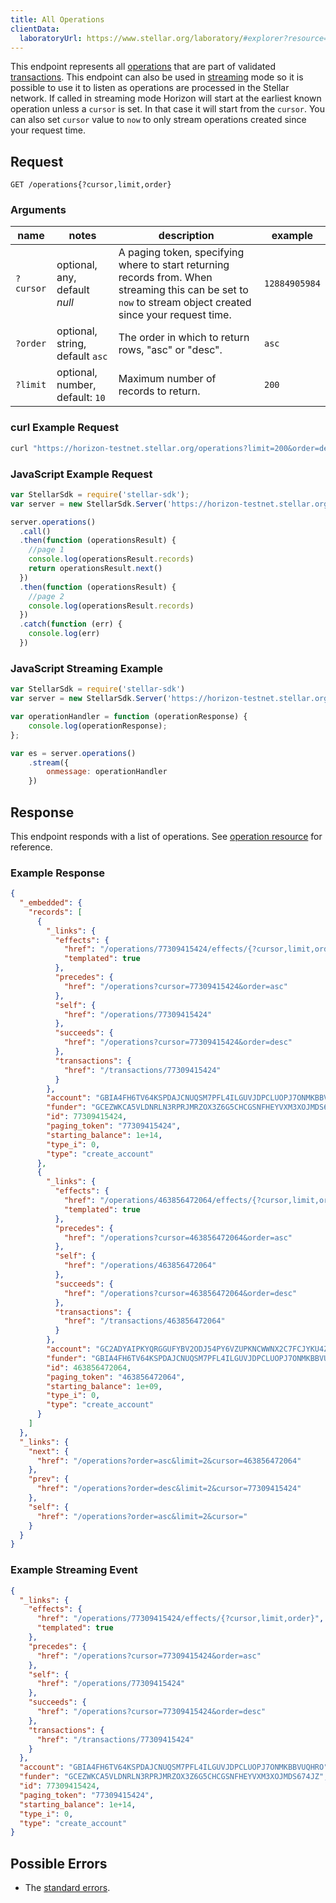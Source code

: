 ```yaml
---
title: All Operations
clientData:
  laboratoryUrl: https://www.stellar.org/laboratory/#explorer?resource=operations&endpoint=all
---
```


This endpoint represents all [operations](../resources/operation.md) that are part of validated [transactions](../resources/transaction.md).
This endpoint can also be used in [streaming](../streaming.md) mode so it is possible to use it to listen as operations are processed in the Stellar network.
If called in streaming mode Horizon will start at the earliest known operation unless a `cursor` is set. In that case it will start from the `cursor`. You can also set `cursor` value to `now` to only stream operations created since your request time.

## Request

```
GET /operations{?cursor,limit,order}
```

### Arguments

| name | notes | description | example |
| ---- | ----- | ----------- | ------- |
| `?cursor` | optional, any, default _null_ | A paging token, specifying where to start returning records from. When streaming this can be set to `now` to stream object created since your request time. | `12884905984` |
| `?order`  | optional, string, default `asc` | The order in which to return rows, "asc" or "desc". | `asc` |
| `?limit`  | optional, number, default: `10` | Maximum number of records to return. | `200` |

### curl Example Request

```sh
curl "https://horizon-testnet.stellar.org/operations?limit=200&order=desc"
```

### JavaScript Example Request

```js
var StellarSdk = require('stellar-sdk');
var server = new StellarSdk.Server('https://horizon-testnet.stellar.org');

server.operations()
  .call()
  .then(function (operationsResult) {
    //page 1
    console.log(operationsResult.records)
    return operationsResult.next()
  })
  .then(function (operationsResult) {
    //page 2
    console.log(operationsResult.records)
  })
  .catch(function (err) {
    console.log(err)
  })
```

### JavaScript Streaming Example

```javascript
var StellarSdk = require('stellar-sdk')
var server = new StellarSdk.Server('https://horizon-testnet.stellar.org');

var operationHandler = function (operationResponse) {
    console.log(operationResponse);
};

var es = server.operations()
    .stream({
        onmessage: operationHandler
    })
```

## Response

This endpoint responds with a list of operations. See [operation resource](../resources/operation.md) for reference.

### Example Response

```json
{
  "_embedded": {
    "records": [
      {
        "_links": {
          "effects": {
            "href": "/operations/77309415424/effects/{?cursor,limit,order}",
            "templated": true
          },
          "precedes": {
            "href": "/operations?cursor=77309415424&order=asc"
          },
          "self": {
            "href": "/operations/77309415424"
          },
          "succeeds": {
            "href": "/operations?cursor=77309415424&order=desc"
          },
          "transactions": {
            "href": "/transactions/77309415424"
          }
        },
        "account": "GBIA4FH6TV64KSPDAJCNUQSM7PFL4ILGUVJDPCLUOPJ7ONMKBBVUQHRO",
        "funder": "GCEZWKCA5VLDNRLN3RPRJMRZOX3Z6G5CHCGSNFHEYVXM3XOJMDS674JZ",
        "id": 77309415424,
        "paging_token": "77309415424",
        "starting_balance": 1e+14,
        "type_i": 0,
        "type": "create_account"
      },
      {
        "_links": {
          "effects": {
            "href": "/operations/463856472064/effects/{?cursor,limit,order}",
            "templated": true
          },
          "precedes": {
            "href": "/operations?cursor=463856472064&order=asc"
          },
          "self": {
            "href": "/operations/463856472064"
          },
          "succeeds": {
            "href": "/operations?cursor=463856472064&order=desc"
          },
          "transactions": {
            "href": "/transactions/463856472064"
          }
        },
        "account": "GC2ADYAIPKYQRGGUFYBV2ODJ54PY6VZUPKNCWWNX2C7FCJYKU4ZZNKVL",
        "funder": "GBIA4FH6TV64KSPDAJCNUQSM7PFL4ILGUVJDPCLUOPJ7ONMKBBVUQHRO",
        "id": 463856472064,
        "paging_token": "463856472064",
        "starting_balance": 1e+09,
        "type_i": 0,
        "type": "create_account"
      }
    ]
  },
  "_links": {
    "next": {
      "href": "/operations?order=asc&limit=2&cursor=463856472064"
    },
    "prev": {
      "href": "/operations?order=desc&limit=2&cursor=77309415424"
    },
    "self": {
      "href": "/operations?order=asc&limit=2&cursor="
    }
  }
}
```

### Example Streaming Event

```json
{
  "_links": {
    "effects": {
      "href": "/operations/77309415424/effects/{?cursor,limit,order}",
      "templated": true
    },
    "precedes": {
      "href": "/operations?cursor=77309415424&order=asc"
    },
    "self": {
      "href": "/operations/77309415424"
    },
    "succeeds": {
      "href": "/operations?cursor=77309415424&order=desc"
    },
    "transactions": {
      "href": "/transactions/77309415424"
    }
  },
  "account": "GBIA4FH6TV64KSPDAJCNUQSM7PFL4ILGUVJDPCLUOPJ7ONMKBBVUQHRO",
  "funder": "GCEZWKCA5VLDNRLN3RPRJMRZOX3Z6G5CHCGSNFHEYVXM3XOJMDS674JZ",
  "id": 77309415424,
  "paging_token": "77309415424",
  "starting_balance": 1e+14,
  "type_i": 0,
  "type": "create_account"
}
```

## Possible Errors

- The [standard errors](../errors.md#Standard_Errors).
